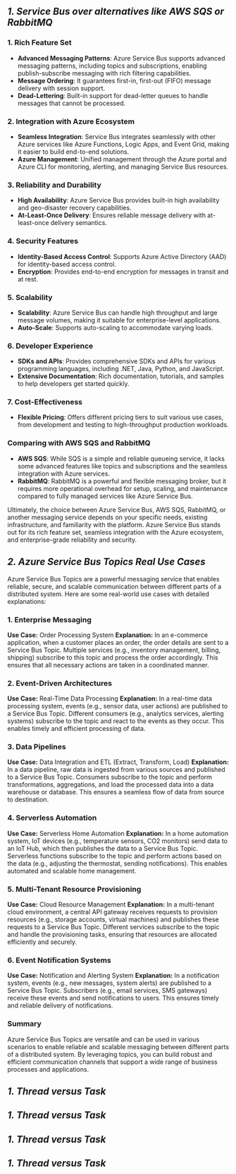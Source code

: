 ## ***1. Service Bus over alternatives like AWS SQS or RabbitMQ***

### **1. Rich Feature Set**

- **Advanced Messaging Patterns**: Azure Service Bus supports advanced messaging patterns, including topics and subscriptions, enabling publish-subscribe messaging with rich filtering capabilities.
- **Message Ordering**: It guarantees first-in, first-out (FIFO) message delivery with session support.
- **Dead-Lettering**: Built-in support for dead-letter queues to handle messages that cannot be processed.

### **2. Integration with Azure Ecosystem**

- **Seamless Integration**: Service Bus integrates seamlessly with other Azure services like Azure Functions, Logic Apps, and Event Grid, making it easier to build end-to-end solutions.
- **Azure Management**: Unified management through the Azure portal and Azure CLI for monitoring, alerting, and managing Service Bus resources.

### **3. Reliability and Durability**

- **High Availability**: Azure Service Bus provides built-in high availability and geo-disaster recovery capabilities.
- **At-Least-Once Delivery**: Ensures reliable message delivery with at-least-once delivery semantics.

### **4. Security Features**

- **Identity-Based Access Control**: Supports Azure Active Directory (AAD) for identity-based access control.
- **Encryption**: Provides end-to-end encryption for messages in transit and at rest.

### **5. Scalability**

- **Scalability**: Azure Service Bus can handle high throughput and large message volumes, making it suitable for enterprise-level applications.
- **Auto-Scale**: Supports auto-scaling to accommodate varying loads.

### **6. Developer Experience**

- **SDKs and APIs**: Provides comprehensive SDKs and APIs for various programming languages, including .NET, Java, Python, and JavaScript.
- **Extensive Documentation**: Rich documentation, tutorials, and samples to help developers get started quickly.

### **7. Cost-Effectiveness**

- **Flexible Pricing**: Offers different pricing tiers to suit various use cases, from development and testing to high-throughput production workloads.

### **Comparing with AWS SQS and RabbitMQ**

- **AWS SQS**: While SQS is a simple and reliable queueing service, it lacks some advanced features like topics and subscriptions and the seamless integration with Azure services.
- **RabbitMQ**: RabbitMQ is a powerful and flexible messaging broker, but it requires more operational overhead for setup, scaling, and maintenance compared to fully managed services like Azure Service Bus.

Ultimately, the choice between Azure Service Bus, AWS SQS, RabbitMQ, or another messaging service depends on your specific needs, existing infrastructure, and familiarity with the platform. Azure Service Bus stands out for its rich feature set, seamless integration with the Azure ecosystem, and enterprise-grade reliability and security.

## ***2. Azure Service Bus Topics Real Use Cases***

Azure Service Bus Topics are a powerful messaging service that enables reliable, secure, and scalable communication between different parts of a distributed system. Here are some real-world use cases with detailed explanations:

### 1. **Enterprise Messaging**
**Use Case:** Order Processing System
**Explanation:** In an e-commerce application, when a customer places an order, the order details are sent to a Service Bus Topic. Multiple services (e.g., inventory management, billing, shipping) subscribe to this topic and process the order accordingly. This ensures that all necessary actions are taken in a coordinated manner.

### 2. **Event-Driven Architectures**
**Use Case:** Real-Time Data Processing
**Explanation:** In a real-time data processing system, events (e.g., sensor data, user actions) are published to a Service Bus Topic. Different consumers (e.g., analytics services, alerting systems) subscribe to the topic and react to the events as they occur. This enables timely and efficient processing of data.

### 3. **Data Pipelines**
**Use Case:** Data Integration and ETL (Extract, Transform, Load)
**Explanation:** In a data pipeline, raw data is ingested from various sources and published to a Service Bus Topic. Consumers subscribe to the topic and perform transformations, aggregations, and load the processed data into a data warehouse or database. This ensures a seamless flow of data from source to destination.

### 4. **Serverless Automation**
**Use Case:** Serverless Home Automation
**Explanation:** In a home automation system, IoT devices (e.g., temperature sensors, CO2 monitors) send data to an IoT Hub, which then publishes the data to a Service Bus Topic. Serverless functions subscribe to the topic and perform actions based on the data (e.g., adjusting the thermostat, sending notifications). This enables automated and scalable home management.

### 5. **Multi-Tenant Resource Provisioning**
**Use Case:** Cloud Resource Management
**Explanation:** In a multi-tenant cloud environment, a central API gateway receives requests to provision resources (e.g., storage accounts, virtual machines) and publishes these requests to a Service Bus Topic. Different services subscribe to the topic and handle the provisioning tasks, ensuring that resources are allocated efficiently and securely.

### 6. **Event Notification Systems**
**Use Case:** Notification and Alerting System
**Explanation:** In a notification system, events (e.g., new messages, system alerts) are published to a Service Bus Topic. Subscribers (e.g., email services, SMS gateways) receive these events and send notifications to users. This ensures timely and reliable delivery of notifications.

### Summary

Azure Service Bus Topics are versatile and can be used in various scenarios to enable reliable and scalable messaging between different parts of a distributed system. By leveraging topics, you can build robust and efficient communication channels that support a wide range of business processes and applications.

## ***1. Thread versus Task***

## ***1. Thread versus Task***

## ***1. Thread versus Task***

## ***1. Thread versus Task***
